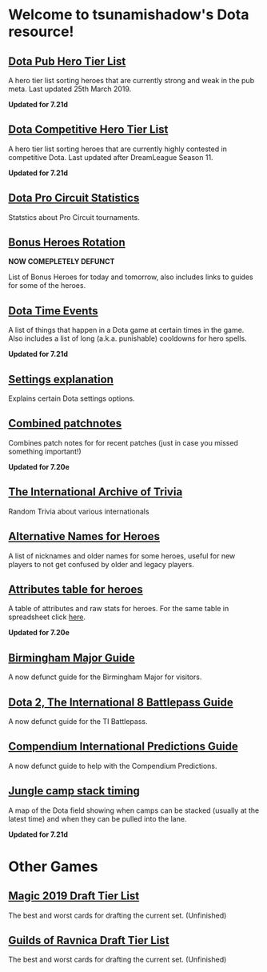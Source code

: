 # Welcome to tsunamishadow's Dota resource!


## [Dota Pub Hero Tier List](/bonusheroes/dotatierlist)

A hero tier list sorting heroes that are currently strong and weak in the pub meta. Last updated 25th March 2019.

**Updated for 7.21d**

## [Dota Competitive Hero Tier List](/bonusheroes/comptierlist)

A hero tier list sorting heroes that are currently highly contested in competitive Dota. Last updated after DreamLeague Season 11.

**Updated for 7.21d**

## [Dota Pro Circuit Statistics](/bonusheroes/procircuit)

Statstics about Pro Circuit tournaments.

## [Bonus Heroes Rotation](/bonusheroes/bonusheroes)

**NOW COMEPLETELY DEFUNCT**  

List of Bonus Heroes for today and tomorrow, also includes links to guides for some of the heroes.  

## [Dota Time Events](/bonusheroes/dotatimeevents)

A list of things that happen in a Dota game at certain times in the game. Also includes a list of long (a.k.a. punishable) cooldowns for hero spells.

**Updated for 7.21d**

## [Settings explanation](/bonusheroes/dotasettings)

Explains certain Dota settings options.

## [Combined patchnotes](/bonusheroes/generalpatchnotes)

Combines patch notes for for recent patches (just in case you missed something important!)

**Updated for 7.20e**

## [The International Archive of Trivia](/bonusheroes/tiarchives)

Random Trivia about various internationals

## [Alternative Names for Heroes](/bonusheroes/altnames)

A list of nicknames and older names for some heroes, useful for new players to not get confused by older and legacy players.

## [Attributes table for heroes](https://cdn.discordapp.com/attachments/296148162975105049/521750715249459230/unknown.png)

A table of attributes and raw stats for heroes. For the same table in spreadsheet click [here](https://docs.google.com/spreadsheets/d/1gpnHugbxFuWagHHQMSqkzBffS1C-BF9GhTUaQGasxG4/edit#gid=1772651398).

**Updated for 7.20e**

## [Birmingham Major Guide](/bonusheroes/Birmingham)

A now defunct guide for the Birmingham Major for visitors.

## [Dota 2, The International 8 Battlepass Guide](/bonusheroes/battlepass)

A now defunct guide for the TI Battlepass.

## [Compendium International Predictions Guide](/bonusheroes/predictions)

A now defunct guide to help with the Compendium Predictions.

## [Jungle camp stack timing](https://cdn.discordapp.com/attachments/296148162975105049/559812622589886464/7.21d.png)

A map of the Dota field showing when camps can be stacked (usually at the latest time) and when they can be pulled into the lane.

**Updated for 7.21d**

# Other Games

## [Magic 2019 Draft Tier List](/bonusheroes/magicdrafttier)

The best and worst cards for drafting the current set. (Unfinished)

## [Guilds of Ravnica Draft Tier List](/bonusheroes/magicdrafttier2)

The best and worst cards for drafting the current set. (Unfinished)
